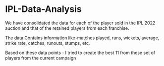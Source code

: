 # IPL-Data-Analysis
We have consolidated the data for each of the player sold in the IPL 2022 auction and that of the retained players from each franchise.

The data Contains information like-matches played, runs, wickets, average, strike rate, catches, runouts, stumps, etc.

Based on these data points - I tried to create the best 11 from these set of players from the current campaign

